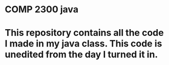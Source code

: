 # COMP 2300 java
# This repository contains all the code I made in my java class. This code is unedited from the day I turned it in.